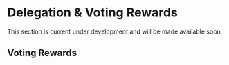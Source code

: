 # Delegation & Voting Rewards

This section is current under development and will be made available soon.

## Voting Rewards

